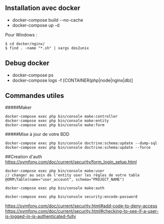 ## Installation avec docker

- docker-compose build --no-cache
- docker-compose up -d 

Pour Windows : 
```
$ cd docker/nginx/
$ find . -name "*.sh" | xargs dos2unix
```

## Debug docker 

- docker-compose ps
- docker-compose logs -f [CONTAINER(php|node|nginx|db)]

## Commandes utiles

#####Maker
```
docker-compose exec php bin/console make:controller
docker-compose exec php bin/console make:entity
docker-compose exec php bin/console make:form
```
#####Mise à jour de votre BDD
```
docker-compose exec php bin/console doctrine:schema:update --dump-sql
docker-compose exec php bin/console doctrine:schema:update --force
```

##Creation d'auth
https://symfony.com/doc/current/security/form_login_setup.html
```
docker-compose exec php bin/console make:user
// changer au sein de l'entity user les règles de votre table
@ORM\Table(name="user_account", schema="PROJECT_NAME")

docker-compose exec php bin/console make:auth

docker-compose exec php bin/console security:encode-password
```
https://symfony.com/doc/current/security.html#add-code-to-deny-access
https://symfony.com/doc/current/security.html#checking-to-see-if-a-user-is-logged-in-is-authenticated-fully